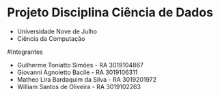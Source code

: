 # Projeto Disciplina Ciência de Dados
- Universidade Nove de Julho
- Ciência da Computação

#Integrantes
- Guilherme Toniatto Simões - RA 3019104867
- Giovanni Agnoletto Bacile - RA 3019106311
- Matheo Lira Bardaquim da Silva - RA 3019201972
- William Santos de Oliveira - RA 3019102263
